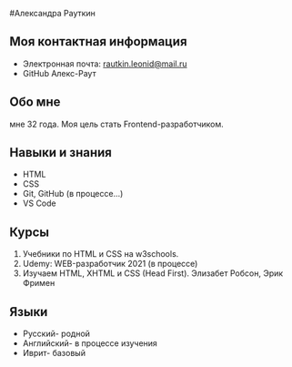 #Александра Рауткин

## Моя контактная информация
* Электронная почта: rautkin.leonid@mail.ru
* GitHub Алекс-Раут

## Обо мне
мне 32 года. Моя цель стать Frontend-разработчиком.

## Навыки и знания
* HTML
* CSS
* Git, GitHub (в процессе...)
* VS Code

## Курсы
1. Учебники по HTML и CSS на w3schools.
1. Udemy: WEB-разработчик 2021 (в процессе)
1. Изучаем HTML, XHTML и CSS (Head First). Элизабет Робсон, Эрик Фримен



## Языки
* Русский- родной
* Английский- в процессе изучения
* Иврит- базовый
